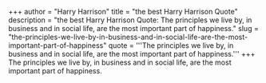 +++
author = "Harry Harrison"
title = "the best Harry Harrison Quote"
description = "the best Harry Harrison Quote: The principles we live by, in business and in social life, are the most important part of happiness."
slug = "the-principles-we-live-by-in-business-and-in-social-life-are-the-most-important-part-of-happiness"
quote = '''The principles we live by, in business and in social life, are the most important part of happiness.'''
+++
The principles we live by, in business and in social life, are the most important part of happiness.

